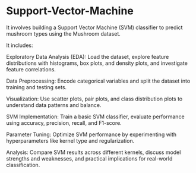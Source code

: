 # Support-Vector-Machine
It involves building a Support Vector Machine (SVM) classifier to predict mushroom types using the Mushroom dataset.

It includes:

Exploratory Data Analysis (EDA): Load the dataset, explore feature distributions with histograms, box plots, and density plots, and investigate feature correlations.

Data Preprocessing: Encode categorical variables and split the dataset into training and testing sets.

Visualization: Use scatter plots, pair plots, and class distribution plots to understand data patterns and balance.

SVM Implementation: Train a basic SVM classifier, evaluate performance using accuracy, precision, recall, and F1-score.

Parameter Tuning: Optimize SVM performance by experimenting with hyperparameters like kernel type and regularization.

Analysis: Compare SVM results across different kernels, discuss model strengths and weaknesses, and practical implications for real-world classification.
